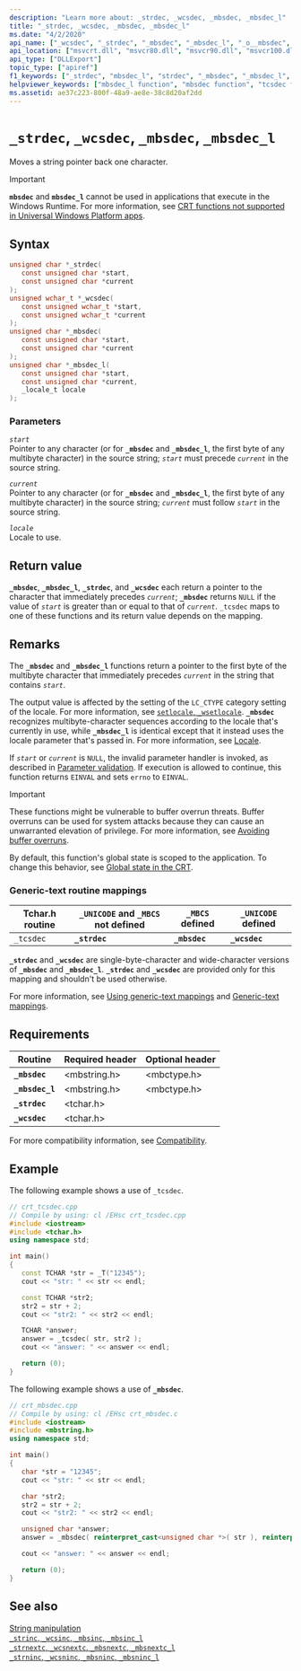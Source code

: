 ```yaml
---
description: "Learn more about: _strdec, _wcsdec, _mbsdec, _mbsdec_l"
title: "_strdec, _wcsdec, _mbsdec, _mbsdec_l"
ms.date: "4/2/2020"
api_name: ["_wcsdec", "_strdec", "_mbsdec", "_mbsdec_l", "_o__mbsdec", "_o__mbsdec_l"]
api_location: ["msvcrt.dll", "msvcr80.dll", "msvcr90.dll", "msvcr100.dll", "msvcr100_clr0400.dll", "msvcr110.dll", "msvcr110_clr0400.dll", "msvcr120.dll", "msvcr120_clr0400.dll", "ucrtbase.dll", "api-ms-win-crt-multibyte-l1-1-0.dll", "api-ms-win-crt-private-l1-1-0.dll"]
api_type: ["DLLExport"]
topic_type: ["apiref"]
f1_keywords: ["_strdec", "mbsdec_l", "strdec", "_mbsdec", "_mbsdec_l", "mbsdec", "wcsdec", "_wcsdec"]
helpviewer_keywords: ["mbsdec_l function", "mbsdec function", "tcsdec function", "_tcsdec function", "_strdec function", "_wcsdec function", "_mbsdec_l function", "strdec function", "wcsdec function", "_mbsdec function"]
ms.assetid: ae37c223-800f-48a9-ae8e-38c8d20af2dd
---
```

# `_strdec`, `_wcsdec`, `_mbsdec`, `_mbsdec_l`

Moves a string pointer back one character.

> [!IMPORTANT]
> **`mbsdec`** and **`mbsdec_l`** cannot be used in applications that execute in the Windows Runtime. For more information, see [CRT functions not supported in Universal Windows Platform apps](../../cppcx/crt-functions-not-supported-in-universal-windows-platform-apps.md).

## Syntax

```C
unsigned char *_strdec(
   const unsigned char *start,
   const unsigned char *current
);
unsigned wchar_t *_wcsdec(
   const unsigned wchar_t *start,
   const unsigned wchar_t *current
);
unsigned char *_mbsdec(
   const unsigned char *start,
   const unsigned char *current
);
unsigned char *_mbsdec_l(
   const unsigned char *start,
   const unsigned char *current,
   _locale_t locale
);
```

### Parameters

*`start`*\
Pointer to any character (or for **`_mbsdec`** and **`_mbsdec_l`**, the first byte of any multibyte character) in the source string; *`start`* must precede *`current`* in the source string.

*`current`*\
Pointer to any character (or for **`_mbsdec`** and **`_mbsdec_l`**, the first byte of any multibyte character) in the source string; *`current`* must follow *`start`* in the source string.

*`locale`*\
Locale to use.

## Return value

**`_mbsdec`**, **`_mbsdec_l`**, **`_strdec`**, and **`_wcsdec`** each return a pointer to the character that immediately precedes *`current`*; **`_mbsdec`** returns `NULL` if the value of *`start`* is greater than or equal to that of *`current`*. `_tcsdec` maps to one of these functions and its return value depends on the mapping.

## Remarks

The **`_mbsdec`** and **`_mbsdec_l`** functions return a pointer to the first byte of the multibyte character that immediately precedes *`current`* in the string that contains *`start`*.

The output value is affected by the setting of the `LC_CTYPE` category setting of the locale. For more information, see [`setlocale`, `_wsetlocale`](setlocale-wsetlocale.md).  **`_mbsdec`** recognizes multibyte-character sequences according to the locale that's currently in use, while **`_mbsdec_l`** is identical except that it instead uses the locale parameter that's passed in. For more information, see [Locale](../locale.md).

If *`start`* or *`current`* is `NULL`, the invalid parameter handler is invoked, as described in [Parameter validation](../parameter-validation.md). If execution is allowed to continue, this function returns `EINVAL` and sets `errno` to `EINVAL`.

> [!IMPORTANT]
> These functions might be vulnerable to buffer overrun threats. Buffer overruns can be used for system attacks because they can cause an unwarranted elevation of privilege. For more information, see [Avoiding buffer overruns](/windows/win32/SecBP/avoiding-buffer-overruns).

By default, this function's global state is scoped to the application. To change this behavior, see [Global state in the CRT](../global-state.md).

### Generic-text routine mappings

|Tchar.h routine|`_UNICODE` and `_MBCS` not defined|`_MBCS` defined|`_UNICODE` defined|
|---------------------|--------------------------------------|--------------------|-----------------------|
|`_tcsdec`|**`_strdec`**|**`_mbsdec`**|**`_wcsdec`**|

**`_strdec`** and **`_wcsdec`** are single-byte-character and wide-character versions of **`_mbsdec`** and **`_mbsdec_l`**. **`_strdec`** and **`_wcsdec`** are provided only for this mapping and shouldn't be used otherwise.

For more information, see [Using generic-text mappings](../using-generic-text-mappings.md) and [Generic-text mappings](../generic-text-mappings.md).

## Requirements

|Routine|Required header|Optional header|
|-------------|---------------------|---------------------|
|**`_mbsdec`**|\<mbstring.h>|\<mbctype.h>|
|**`_mbsdec_l`**|\<mbstring.h>|\<mbctype.h>|
|**`_strdec`**|\<tchar.h>||
|**`_wcsdec`**|\<tchar.h>||

For more compatibility information, see [Compatibility](../compatibility.md).

## Example

The following example shows a use of `_tcsdec`.

```cpp
// crt_tcsdec.cpp
// Compile by using: cl /EHsc crt_tcsdec.cpp
#include <iostream>
#include <tchar.h>
using namespace std;

int main()
{
   const TCHAR *str = _T("12345");
   cout << "str: " << str << endl;

   const TCHAR *str2;
   str2 = str + 2;
   cout << "str2: " << str2 << endl;

   TCHAR *answer;
   answer = _tcsdec( str, str2 );
   cout << "answer: " << answer << endl;

   return (0);
}
```

The following example shows a use of **`_mbsdec`**.

```cpp
// crt_mbsdec.cpp
// Compile by using: cl /EHsc crt_mbsdec.c
#include <iostream>
#include <mbstring.h>
using namespace std;

int main()
{
   char *str = "12345";
   cout << "str: " << str << endl;

   char *str2;
   str2 = str + 2;
   cout << "str2: " << str2 << endl;

   unsigned char *answer;
   answer = _mbsdec( reinterpret_cast<unsigned char *>( str ), reinterpret_cast<unsigned char *>( str2 ));

   cout << "answer: " << answer << endl;

   return (0);
}
```

## See also

[String manipulation](../string-manipulation-crt.md)\
[`_strinc`, `_wcsinc`, `_mbsinc`, `_mbsinc_l`](strinc-wcsinc-mbsinc-mbsinc-l.md)\
[`_strnextc`, `_wcsnextc`, `_mbsnextc`, `_mbsnextc_l`](strnextc-wcsnextc-mbsnextc-mbsnextc-l.md)\
[`_strninc`, `_wcsninc`, `_mbsninc`, `_mbsninc_l`](strninc-wcsninc-mbsninc-mbsninc-l.md)
